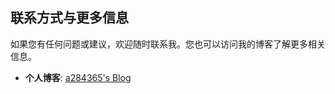 ## 联系方式与更多信息

如果您有任何问题或建议，欢迎随时联系我。您也可以访问我的博客了解更多相关信息。

- **个人博客**: [a284365's Blog](https://blog.csdn.net/a284365)
